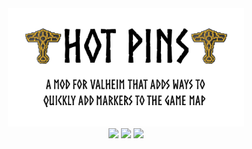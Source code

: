 <div align=center>
    <img src='img/SocialCard.jpg' width=75%/><br>
    <img src='https://img.shields.io/github/v/release/Andrew-Flame/HotPins?style=for-the-badge'/>
    <img src='https://img.shields.io/github/repo-size/Andrew-Flame/HotPins?style=for-the-badge'/>
    <img src='https://img.shields.io/github/license/Andrew-Flame/HotPins?color=%230CD94E&style=for-the-badge'/><br>
</div

---
